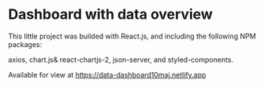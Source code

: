 # Dashboard with data overview

This little project was builded with React.js, and including the following NPM packages: 

axios, chart.js& react-chartjs-2, json-server, and styled-components.

Available for view at https://data-dashboard10maj.netlify.app

